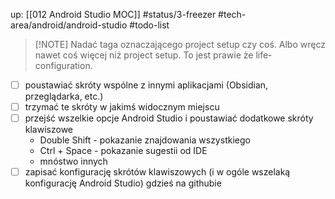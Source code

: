 up: [[012 Android Studio MOC]]
#status/3-freezer
#tech-area/android/android-studio 
#todo-list


> [!NOTE] Nadać taga  oznaczającego project setup czy coś. 
> Albo wręcz nawet coś więcej niż project setup. To jest prawie że life-configuration.

- [ ] poustawiać skróty wspólne z innymi aplikacjami (Obsidian, przeglądarka, etc.)
- [ ] trzymać te skróty w jakimś widocznym miejscu
- [ ] przejść wszelkie opcje Android Studio i poustawiać dodatkowe skróty klawiszowe
	- Double Shift - pokazanie znajdowania wszystkiego
	- Ctrl + Space - pokazanie sugestii od IDE
	- mnóstwo innych
- [ ] zapisać konfigurację skrótów klawiszowych (i w ogóle wszelaką konfigurację Android Studio) gdzieś na githubie